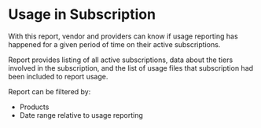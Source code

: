 # Usage in Subscription

With this report, vendor and providers can know if usage reporting has happened for a given period 
of time on their active subscriptions.

Report provides listing of all active subscriptions, data about the tiers involved in the subscription,
and the list of usage files that subscription had been included to report usage.

Report can be filtered by:

* Products
* Date range relative to usage reporting

